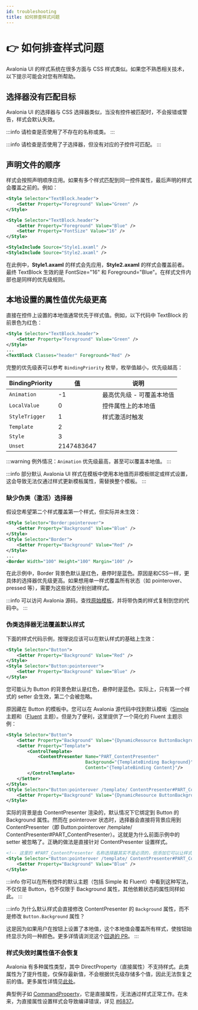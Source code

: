 ```yaml
---
id: troubleshooting
title: 如何排查样式问题
---
```



# 👉 如何排查样式问题

Avalonia UI 的样式系统在很多方面与 CSS 样式类似。如果您不熟悉相关技术，以下提示可能会对您有所帮助。

## 选择器没有匹配目标

Avalonia UI 的选择器与 CSS 选择器类似，当没有控件被匹配时，不会报错或警告，样式会默认失效。

:::info
请检查是否使用了不存在的名称或类。
:::

:::info
请检查是否使用了子选择器，但没有对应的子控件可匹配。
:::

## 声明文件的顺序

样式会按照声明顺序应用。如果有多个样式匹配到同一控件属性，最后声明的样式会覆盖之前的。例如：

```xml
<Style Selector="TextBlock.header">
    <Setter Property="Foreground" Value="Green" />
</Style>
```

```xml
<Style Selector="TextBlock.header">
    <Setter Property="Foreground" Value="Blue" />
    <Setter Property="FontSize" Value="16" />
</Style>
```

```xml
<StyleInclude Source="Style1.axaml" />
<StyleInclude Source="Style2.axaml" />
```

在此例中，**Style1.axaml** 的样式会先应用，**Style2.axaml** 的样式会覆盖前者。最终 TextBlock 生效的是 FontSize="16" 和 Foreground="Blue"。在样式文件内部也是同样的优先级规则。

## 本地设置的属性值优先级更高

直接在控件上设置的本地值通常优先于样式值。例如，以下代码中 TextBlock 的前景色为红色：

```xml
<Style Selector="TextBlock.header">
    <Setter Property="Foreground" Value="Green" />
</Style>
...
<TextBlock Classes="header" Foreground="Red" />
```

完整的优先级表可以参考 `BindingPriority` 枚举，枚举值越小，优先级越高：

| BindingPriority | 值          | 说明             |
|-----------------|------------|----------------|
| `Animation`     | -1         | 最高优先级 - 可覆盖本地值 |
| `LocalValue`    | 0          | 控件属性上的本地值      |
| `StyleTrigger`  | 1          | 样式激活时触发        |
| `Template`      | 2          |                |
| `Style`         | 3          |                |
| `Unset`         | 2147483647 |                |

:::warning
例外情况：`Animation` 优先级最高，甚至可以覆盖本地值。
:::

:::info
部分默认 Avalonia UI 样式在模板中使用本地值而非模板绑定或样式设置，这会导致无法仅通过样式更新模板属性，需替换整个模板。
:::

### 缺少伪类（激活）选择器

假设您希望第二个样式覆盖第一个样式，但实际并未生效：

```xml
<Style Selector="Border:pointerover">
    <Setter Property="Background" Value="Blue" />
</Style>
<Style Selector="Border">
    <Setter Property="Background" Value="Red" />
</Style>
...
<Border Width="100" Height="100" Margin="100" />
```

在此示例中，Border 背景色默认是红色，悬停时是蓝色。原因是和CSS一样，更具体的选择器优先级更高。如果想用单一样式覆盖所有状态（如 pointerover、pressed 等），需要为这些状态分别创建样式。

:::info
可以访问 Avalonia 源码，查找[原始模板](https://github.com/AvaloniaUI/Avalonia/tree/master/src/Avalonia.Themes.Fluent/Controls)，并将带伪类的样式复制到您的代码中。
:::

### 伪类选择器无法覆盖默认样式

下面的样式代码示例，按理说应该可以在默认样式的基础上生效：

```xml
<Style Selector="Button">
    <Setter Property="Background" Value="Red" />
</Style>
<Style Selector="Button:pointerover">
    <Setter Property="Background" Value="Blue" />
</Style>
```

您可能认为 Button 的背景色默认是红色，悬停时是蓝色。实际上，只有第一个样式的 setter 会生效，第二个会被忽略。

原因藏在 Button 的模板中。您可以在 Avalonia 源代码中找到默认模板（[Simple](https://github.com/AvaloniaUI/Avalonia/blob/master/src/Avalonia.Themes.Simple/Controls/Button.xaml) 主题和（[Fluent](https://github.com/AvaloniaUI/Avalonia/blob/master/src/Avalonia.Themes.Fluent/Controls/Button.xaml) 主题）。但是为了便利，这里提供了一个简化的 Fluent 主题示例：

```xml
<Style Selector="Button">
    <Setter Property="Background" Value="{DynamicResource ButtonBackground}"/>
    <Setter Property="Template">
        <ControlTemplate>
            <ContentPresenter Name="PART_ContentPresenter"
                              Background="{TemplateBinding Background}"
                              Content="{TemplateBinding Content}"/>
        </ControlTemplate>
    </Setter>
</Style>
<Style Selector="Button:pointerover /template/ ContentPresenter#PART_ContentPresenter">
    <Setter Property="Background" Value="{DynamicResource ButtonBackgroundPointerOver}" />
</Style>
```

实际的背景是由 ContentPresenter 渲染的，默认情况下它绑定到 Button 的 Background 属性。然而在 pointerover 状态时，选择器会直接将背景应用到 ContentPresenter（即 Button:pointerover /template/ ContentPresenter#PART_ContentPresenter）。这就是为什么前面示例中的 setter 被忽略了。正确的做法是直接针对 ContentPresenter 设置样式。

```xml
<!-- 这里的 #PART_ContentPresenter 名称选择器其实不是必须的，但添加它可以让样式选择器更具体、优先级更高。 -->
<Style Selector="Button:pointerover /template/ ContentPresenter#PART_ContentPresenter">
    <Setter Property="Background" Value="Blue" />
</Style>
```

:::info
你可以在所有控件的默认主题（包括 Simple 和 Fluent）中看到这种写法，不仅仅是 Button，也不仅限于 Background 属性，其他依赖状态的属性同样如此。
:::

:::info
为什么默认样式会直接修改 ContentPresenter 的 `Background` 属性，而不是修改 `Button.Background` 属性？

这是因为如果用户在按钮上设置了本地值，这个本地值会覆盖所有样式，使按钮始终显示为同一种颜色。更多详情请浏览这个[回退的 PR](https://github.com/AvaloniaUI/Avalonia/pull/2662#issuecomment-515764732)。
:::

### 样式失效时属性值不会恢复

Avalonia 有多种属性类型，其中 DirectProperty（直接属性）不支持样式。此类属性为了提升性能，仅保存最新值，不会根据优先级存储多个值，因此无法恢复之前的值。更多属性详情见[此处](../custom-controls/defining-properties)。

典型例子如 [CommandProperty](https://api-docs.avaloniaui.net/docs/P_Avalonia_Controls_Button_Command)，它是直接属性，无法通过样式正常工作。在未来，为直接属性设置样式会导致编译错误，详见 [#6837](https://github.com/AvaloniaUI/Avalonia/issues/6837)。
